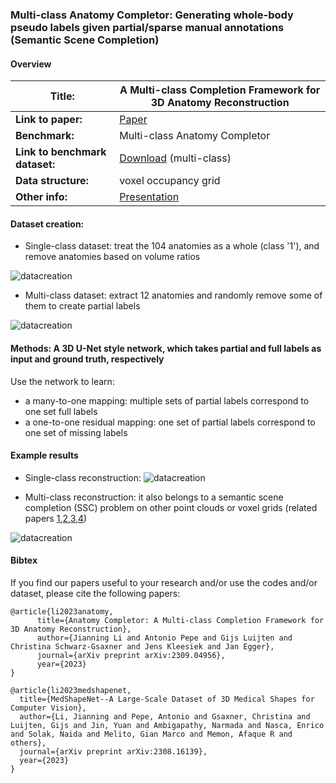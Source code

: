 
### Multi-class Anatomy Completor: Generating whole-body pseudo labels given partial/sparse manual annotations (Semantic Scene Completion)

#### Overview

| **Title:**    | A Multi-class Completion Framework for 3D Anatomy Reconstruction |
| -------- | ------- |
| **Link to paper:** | [Paper](https://arxiv.org/abs/2309.04956)    |
| **Benchmark:**    | Multi-class Anatomy Completor    |
| **Link to benchmark dataset:**    |   [Download](https://files.icg.tugraz.at/f/b0623306eb9246be8c3c/?dl=1) (multi-class) |
| **Data structure:**| voxel occupancy grid  |
| **Other info:**| [Presentation](https://jianningli.me/pdfs/Anatomy%20completor.pdf) |




#### Dataset creation: 

* Single-class dataset: treat the 104 anatomies as a whole (class '1'), and remove anatomies based on volume ratios

![datacreation](https://github.com/Jianningli/medshapenet-feedback/blob/main/assets/single_class_dataset.png)

* Multi-class dataset: extract 12 anatomies and randomly remove some of them to create partial labels

![datacreation](https://github.com/Jianningli/medshapenet-feedback/blob/main/assets/completor_dataset.png)

#### Methods:  A 3D U-Net style network, which takes partial and full labels as input and ground truth, respectively
Use the network to learn:<br>
* a many-to-one mapping: multiple sets of partial labels correspond to one set full labels
* a one-to-one residual mapping: one set of partial labels correspond to one set of missing labels

#### Example results 


* Single-class reconstruction:
![datacreation](https://github.com/Jianningli/medshapenet-feedback/blob/main/assets/single_class_results.png)


* Multi-class reconstruction: it also belongs to a semantic scene completion (SSC) problem on other point clouds or voxel grids (related papers [1](https://ojs.aaai.org/index.php/AAAI/article/view/16451),[2](https://openaccess.thecvf.com/content/CVPR2023/papers/Xia_SCPNet_Semantic_Scene_Completion_on_Point_Cloud_CVPR_2023_paper.pdf),[3](https://arxiv.org/abs/2210.05891),[4](https://arxiv.org/pdf/1611.08974.pdf))

![datacreation](https://github.com/Jianningli/medshapenet-feedback/blob/main/assets/completor_results.png)



#### Bibtex
If you find our papers useful to your research and/or use the codes and/or dataset, please cite the following papers:

```
@article{li2023anatomy,
      title={Anatomy Completor: A Multi-class Completion Framework for 3D Anatomy Reconstruction}, 
      author={Jianning Li and Antonio Pepe and Gijs Luijten and Christina Schwarz-Gsaxner and Jens Kleesiek and Jan Egger},
      journal={arXiv preprint arXiv:2309.04956},
      year={2023}
}

@article{li2023medshapenet,
  title={MedShapeNet--A Large-Scale Dataset of 3D Medical Shapes for Computer Vision},
  author={Li, Jianning and Pepe, Antonio and Gsaxner, Christina and Luijten, Gijs and Jin, Yuan and Ambigapathy, Narmada and Nasca, Enrico and Solak, Naida and Melito, Gian Marco and Memon, Afaque R and others},
  journal={arXiv preprint arXiv:2308.16139},
  year={2023}
}
```

